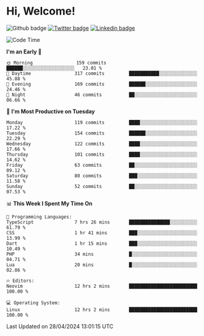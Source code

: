   # Hi, Welcome!
  ![Github badge](https://img.shields.io/github/followers/kraken-afk.svg?style=social&label=Follow&maxAge=2592000)
  [![Twitter badge](https://img.shields.io/badge/-Twitter-00acee?style=flat-square&logo=Twitter&logoColor=white)](https://twitter.com/trshppl)
  [![Linkedin badge](https://img.shields.io/badge/LinkedIn-0077B5?style=flat-square&logo=linkedin&logoColor=white)](https://www.linkedin.com/in/noveanrer)
<!--START_SECTION:waka-->
![Code Time](http://img.shields.io/badge/Code%20Time-166%20hrs%2026%20mins-blue)

**I'm an Early 🐤** 

```text
🌞 Morning                159 commits         ██████░░░░░░░░░░░░░░░░░░░   23.01 % 
🌆 Daytime                317 commits         ███████████░░░░░░░░░░░░░░   45.88 % 
🌃 Evening                169 commits         ██████░░░░░░░░░░░░░░░░░░░   24.46 % 
🌙 Night                  46 commits          ██░░░░░░░░░░░░░░░░░░░░░░░   06.66 % 
```
📅 **I'm Most Productive on Tuesday** 

```text
Monday                   119 commits         ████░░░░░░░░░░░░░░░░░░░░░   17.22 % 
Tuesday                  154 commits         ██████░░░░░░░░░░░░░░░░░░░   22.29 % 
Wednesday                122 commits         ████░░░░░░░░░░░░░░░░░░░░░   17.66 % 
Thursday                 101 commits         ████░░░░░░░░░░░░░░░░░░░░░   14.62 % 
Friday                   63 commits          ██░░░░░░░░░░░░░░░░░░░░░░░   09.12 % 
Saturday                 80 commits          ███░░░░░░░░░░░░░░░░░░░░░░   11.58 % 
Sunday                   52 commits          ██░░░░░░░░░░░░░░░░░░░░░░░   07.53 % 
```


📊 **This Week I Spent My Time On** 

```text
💬 Programming Languages: 
TypeScript               7 hrs 26 mins       ███████████████░░░░░░░░░░   61.79 % 
CSS                      1 hr 41 mins        ███░░░░░░░░░░░░░░░░░░░░░░   13.99 % 
Dart                     1 hr 15 mins        ███░░░░░░░░░░░░░░░░░░░░░░   10.49 % 
PHP                      34 mins             █░░░░░░░░░░░░░░░░░░░░░░░░   04.71 % 
Lua                      20 mins             █░░░░░░░░░░░░░░░░░░░░░░░░   02.86 % 

🔥 Editors: 
Neovim                   12 hrs 2 mins       █████████████████████████   100.00 % 

💻 Operating System: 
Linux                    12 hrs 2 mins       █████████████████████████   100.00 % 
```


 Last Updated on 28/04/2024 13:01:15 UTC
<!--END_SECTION:waka-->